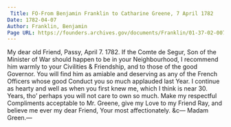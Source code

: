 ```yaml
---
 Title: FO-From Benjamin Franklin to Catharine Greene, 7 April 1782
Date: 1782-04-07
Author: Franklin, Benjamin
Page URL: https://founders.archives.gov/documents/Franklin/01-37-02-0073
---
```


My dear old Friend,
Passy, April 7. 1782.
If the Comte de Segur, Son of the Minister of War should happen to be in your Neighbourhood, I recommend him warmly to your Civilities & Friendship, and to those of the good Governor. You will find him as amiable and deserving as any of the French Officers whose good Conduct you so much applauded last Year. I continue as hearty and well as when you first knew me, which I think is near 30. Years, tho’ perhaps you will not care to own so much. Make my respectful Compliments acceptable to Mr. Greene, give my Love to my Friend Ray, and believe me ever my dear Friend, Your most affectionately. &c—
Madam Green.—

